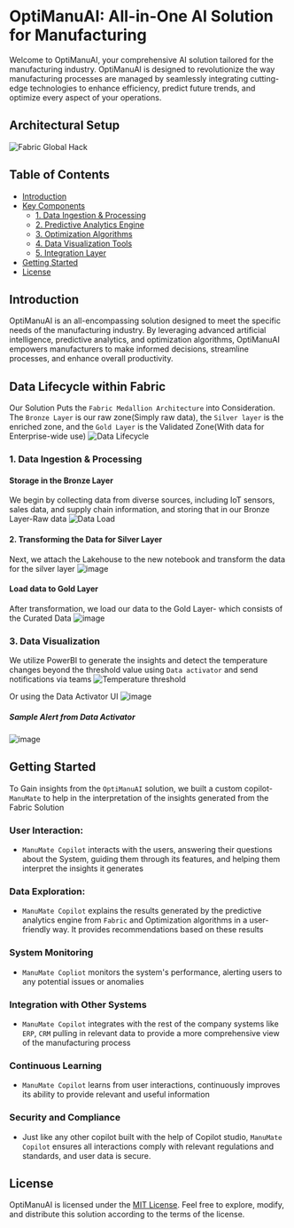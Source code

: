 # OptiManuAI: All-in-One AI Solution for Manufacturing

Welcome to OptiManuAI, your comprehensive AI solution tailored for the manufacturing industry. OptiManuAI is designed to revolutionize the way manufacturing processes are managed by seamlessly integrating cutting-edge technologies to enhance efficiency, predict future trends, and optimize every aspect of your operations.

## Architectural Setup
![Fabric Global Hack](https://github.com/AnthonyByansi/OptiManuAI/assets/101401469/9764a3a6-bab8-46d9-87cf-20a908aabc10)

## Table of Contents
- [Introduction](#introduction)
- [Key Components](#key-components)
  - [1. Data Ingestion & Processing](#data-ingestion--processing)
  - [2. Predictive Analytics Engine](#predictive-analytics-engine)
  - [3. Optimization Algorithms](#optimization-algorithms)
  - [4. Data Visualization Tools](#data-visualization-tools)
  - [5. Integration Layer](#integration-layer)
- [Getting Started](#getting-started)
- [License](#license)

## Introduction

OptiManuAI is an all-encompassing solution designed to meet the specific needs of the manufacturing industry. By leveraging advanced artificial intelligence, predictive analytics, and optimization algorithms, OptiManuAI empowers manufacturers to make informed decisions, streamline processes, and enhance overall productivity.

## Data Lifecycle within Fabric
Our Solution Puts the `Fabric Medallion Architecture` into Consideration. The `Bronze Layer` is our raw zone(Simply raw data), the `Silver layer` is the enriched zone, and the `Gold Layer` is the Validated Zone(With data for Enterprise-wide use)
![Data Lifecycle](https://github.com/AnthonyByansi/OptiManuAI/assets/101401469/4fdc5cd4-f4f9-4d6e-87a0-3fb26e4f53d5)



### 1. Data Ingestion & Processing
#### Storage in the Bronze Layer
We begin by collecting data from diverse sources, including IoT sensors, sales data, and supply chain information, and storing that in our Bronze Layer-Raw data
![Data Load](https://github.com/AnthonyByansi/OptiManuAI/assets/101401469/3bbd66cd-52b1-4529-828f-780bd27dcca7)

#### 2. Transforming the Data for Silver Layer
Next, we attach the Lakehouse to the new notebook and transform the data for the silver layer
![image](https://github.com/AnthonyByansi/OptiManuAI/assets/101401469/5843ef2e-6140-4cdd-88a6-1f77871a7c48)

#### Load data to Gold Layer
After transformation, we load our data to the Gold Layer- which consists of the Curated Data
![image](https://github.com/AnthonyByansi/OptiManuAI/assets/101401469/079ee1e0-63cb-454d-a3a7-7abe1dba0e10)


### 3. Data Visualization

We utilize PowerBI to generate the insights and detect the temperature changes beyond the threshold value using `Data activator` and send notifications via teams
![Temperature threshold](https://github.com/AnthonyByansi/OptiManuAI/assets/101401469/7035f802-455e-4f80-8103-09ceaa001b06)

Or using the Data Activator UI
![image](https://github.com/AnthonyByansi/OptiManuAI/assets/101401469/a90bf0e8-e7a9-4362-b59b-1d418a8570bb)

##### Sample Alert from Data Activator
![image](https://github.com/AnthonyByansi/OptiManuAI/assets/101401469/68dd8603-d7da-4fcd-be7f-bda9d4a990a6)

## Getting Started
To Gain insights from the `OptiManuAI` solution, we built a custom copilot- `ManuMate` to help in the interpretation of the insights generated from the Fabric Solution

### User Interaction: 
- `ManuMate Copilot` interacts with the users, answering their questions about the System, guiding them through its features, and helping them interpret the insights it generates

### Data Exploration:
- `ManuMate Copilot` explains the results generated by the predictive analytics engine from `Fabric` and Optimization algorithms in a user-friendly way. It provides recommendations based on these results

### System Monitoring
- `ManuMate Copliot` monitors the system's performance, alerting users to any potential issues or anomalies

### Integration with Other Systems
- `ManuMate Copilot` integrates with the rest of the company systems like `ERP`, `CRM` pulling in relevant data to provide a more comprehensive view of the manufacturing process

### Continuous Learning
- `ManuMate Copilot` learns from user interactions, continuously improves its ability to provide relevant and useful information

### Security and Compliance
- Just like any other copilot built with the help of Copilot studio, `ManuMate Copilot` ensures all interactions comply with relevant regulations and standards, and user data is secure.

## License

OptiManuAI is licensed under the [MIT License](./LICENSE). Feel free to explore, modify, and distribute this solution according to the terms of the license.
